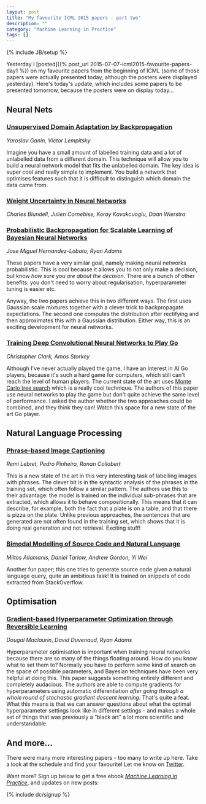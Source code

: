 ```yaml
---
layout: post
title: "My favourite ICML 2015 papers - part two"
description: ""
category: "Machine Learning in Practice"
tags: []
---
```

{% include JB/setup %}

Yesterday I [posted]({% post_url 2015-07-07-icml2015-favourite-papers-day1 %})
on my favourite papers from the beginning of ICML (some of those
papers were actually presented today, although the posters were
displayed yesterday). Here's today's update, which includes some
papers to be presented tomorrow, because the posters were on display
today...

Neural Nets
-----------

### [Unsupervised Domain Adaptation by Backpropagation](http://jmlr.org/proceedings/papers/v37/ganin15.pdf)

*Yaroslav Ganin, Victor Lempitsky*

Imagine you have a small amount of labelled training data and a lot of
unlabelled data from a different domain. This technique will allow you
to build a neural network model that fits the unlabelled domain. The
key idea is super cool and really simple to implement. You build a
network that optimises features such that it is difficult to
distinguish which domain the data came from.
  
### [Weight Uncertainty in Neural Networks](http://jmlr.org/proceedings/papers/v37/blundell15.pdf)

*Charles Blundell, Julien Cornebise, Koray Kavukcuoglu, Daan Wierstra*

### [Probabilistic Backpropagation for Scalable Learning of Bayesian Neural Networks](http://jmlr.org/proceedings/papers/v37/hernandez-lobatoc15.pdf)

*Jose Miguel Hernandez-Lobato, Ryan Adams*

These papers have a very similar goal, namely making neural networks
probabilistic. This is cool because it allows you to not only make a
decision, but know *how sure you are about the decision*. There are a
bunch of other benefits: you don't need to worry about regularisation,
hyperparameter tuning is easier etc.

Anyway, the two papers achieve this in two different ways. The first
uses Gaussian scale mixtures together with a clever trick to
backpropagate expectations. The second one computes the distribution
after rectifying and then approximates this with a Gaussian
distribution. Either way, this is an exciting development for neural
networks.

### [Training Deep Convolutional Neural Networks to Play Go](http://jmlr.org/proceedings/papers/v37/clark15.pdf)

*Christopher Clark, Amos Storkey*

Although I've never actually played the game, I have an interest in AI
Go players, because it's such a hard game for computers, which still
can't reach the level of human players. The current state of the art
uses [Monte Carlo tree search](https://en.wikipedia.org/wiki/Monte_Carlo_tree_search)
which is a really cool technique. The authors of this paper use neural
networks to play the game but don't quite achieve the same level of
performance. I asked the author whether the two approaches could be
combined, and they think they can! Watch this space for a new state of
the art Go player.

Natural Language Processing
---------------------------

### [Phrase-based Image Captioning](http://jmlr.org/proceedings/papers/v37/lebret15.pdf)

*Remi Lebret, Pedro Pinheiro, Ronan Collobert*

This is a new state of the art in this very interesting task of
labelling images with phrases. The clever bit is in the syntactic
analysis of the phrases in the training set, which often follow a
similar pattern. The authors use this to their advantage: the model is
trained on the individual sub-phrases that are extracted, which allows
it to behave compositionally. This means that it can describe, for
example, both the fact that a plate is on a table, and that there is
pizza on the plate. Unlike previous approaches, the sentences that are
generated are not often found in the training set, which shows
that it is doing real generation and not retrieval. Exciting stuff!

### [Bimodal Modelling of Source Code and Natural Language](http://jmlr.org/proceedings/papers/v37/allamanis15.pdf)

*Miltos Allamanis, Daniel Tarlow, Andrew Gordon, Yi Wei*

Another fun paper; this one tries to generate source code given a
natural language query, quite an ambitious task! It is trained on
snippets of code extracted from StackOverflow.

Optimisation
------------

### [Gradient-based Hyperparameter Optimization through Reversible Learning](http://jmlr.org/proceedings/papers/v37/maclaurin15.pdf)

*Dougal Maclaurin, David Duvenaud, Ryan Adams*

Hyperparameter optimisation is important when training neural networks
because there are so many of the things floating around. How do you
know what to set them to? Normally you have to perform some kind of
search on the space of possible parameters, and Bayesian techniques
have been very helpful at doing this. This paper suggests something
entirely different and completely audacious. The authors are able to
compute gradients for hyperparameters using automatic differentiation
*after going through a whole round of stochastic gradient descent
learning*. That's quite a feat. What this means is that we can answer
questions about what the optimal hyperparameter settings look like in
different settings - and makes a whole set of things that was
previously a &ldquo;black art&rdquo; a lot more scientific and
understandable.

And more...
-----------

There were many more interesting papers - too many to write up
here. Take a look at the schedule and find your favourite! Let me know
on [Twitter](https://twitter.com/daarkecloud).

Want more? Sign up below to get a free ebook
_[Machine Learning in Practice](/machine-learning-practice.html)_, and
updates on new posts:

{% include dc/signup %}
